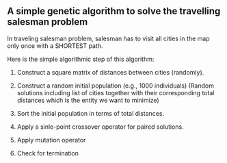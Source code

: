 ## A simple genetic algorithm to solve the travelling salesman problem

In traveling salesman problem, salesman has to visit all cities in the map only once with a SHORTEST path.

Here is the simple algorithmic step of this algorithm:

1. Construct a square matrix of distances between cities (randomly).

2. Construct a random initial population (e.g., 1000 individuals) (Random solutions including list of cities together with their corresponding total distances which is the entity we want to minimize)

3. Sort the initial population in terms of total distances.

4. Apply a sinle-point crossover operator for paired solutions.

5. Apply mutation operator

6. Check for termination
